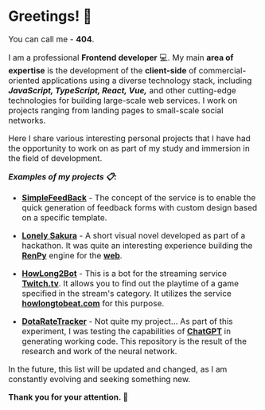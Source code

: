 #  Greetings! 🤝

<span style="font-size: 16px">

You can call me - **404**.

I am a professional **Frontend developer** 💻. My main **area of expertise** is the development of the **client-side** of commercial-oriented applications using a diverse technology stack, including ***JavaScript, TypeScript, React, Vue,*** and other cutting-edge technologies for building large-scale web services. I work on projects ranging from landing pages to small-scale social networks.

Here I share various interesting personal projects that I have had the opportunity to work on as part of my study and immersion in the field of development.

***Examples of my projects 📋:***

- [**SimpleFeedBack**](https://github.com/nenaideno/SimpleFeedBack) - 
The concept of the service is to enable the quick generation of feedback forms with custom design based on a specific template.

- [**Lonely Sakura**](https://github.com/nenaideno/Sakura-novel) - A short visual novel developed as part of a hackathon. It was quite an interesting experience building the [**RenPy**](https://www.renpy.org/) engine for the [**web**](https://www.renpy.org/doc/html/web.html).

- [**HowLong2Bot**](https://github.com/nenaideno/HowLong2Bot) - This is a bot for the streaming service [**Twitch.tv**](https://www.twitch.tv/). It allows you to find out the playtime of a game specified in the stream's category. It utilizes the service [**howlongtobeat.com**](https://howlongtobeat.com/) for this purpose.

- [**DotaRateTracker**](https://github.com/nenaideno/DotaRateTracker) - Not quite my project... As part of this experiment, I was testing the capabilities of [**ChatGPT**](https://chat.openai.com/) in generating working code. This repository is the result of the research and work of the neural network.

In the future, this list will be updated and changed, as I am constantly evolving and seeking something new.

**Thank you for your attention. 🙏**

</span>